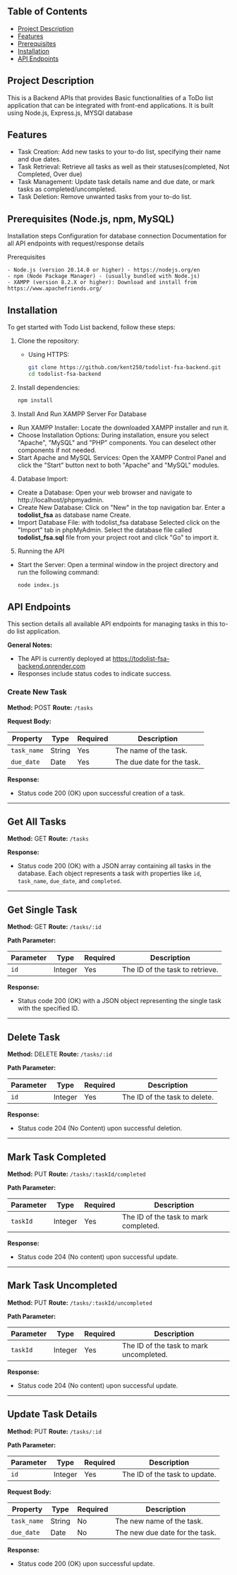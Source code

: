 ## Table of Contents

- [Project Description](#project-description)
- [Features](#features)
- [Prerequisites](#prerequisites)
- [Installation ](#installation)
- [API Endpoints ](#api-endpoints)

## Project Description

This is a Backend APIs that provides Basic functionalities of a ToDo list application that can be integrated 
with front-end applications. It is built using Node.js, Express.js, MYSQl database

## Features

- Task Creation: Add new tasks to your to-do list, specifying their name and due dates.
- Task Retrieval: Retrieve all tasks as well as their statuses(completed, Not Completed, Over due)
- Task Management: Update task details name and due date, or mark tasks as completed/uncompleted.
- Task Deletion: Remove unwanted tasks from your to-do list.


##  Prerequisites (Node.js, npm, MySQL)

Installation steps
Configuration for database connection
Documentation for all API endpoints with request/response details

Prerequisites

    - Node.js (version 20.14.0 or higher) - https://nodejs.org/en
    - npm (Node Package Manager) - (usually bundled with Node.js)
    - XAMPP (version 8.2.X or higher): Download and install from https://www.apachefriends.org/

## Installation

To get started with Todo List backend, follow these steps:

1. Clone the repository:

    - Using HTTPS:
        ```bash
        git clone https://github.com/kent250/todolist-fsa-backend.git
        cd todolist-fsa-backend
        ```

2. Install dependencies:
    ```bash
    npm install
    ```


3. Install And Run XAMPP Server For Database

- Run XAMPP Installer: Locate the downloaded XAMPP installer and run it.
- Choose Installation Options: During installation, ensure you select "Apache", "MySQL" and "PHP" components. You can deselect other components if not needed.
- Start Apache and MySQL Services: Open the XAMPP Control Panel and click the "Start" button next to both "Apache" and "MySQL" modules.

4. Database Import:

- Create a Database: Open your web browser and navigate to http://localhost/phpmyadmin.
- Create New Database: Click on "New" in the top navigation bar. Enter a **todolist_fsa**  as database name Create.
- Import Database File: with todolist_fsa database Selected click on the "Import" tab in phpMyAdmin. Select the database file called **todolist_fsa.sql** file from your project root and click "Go" to import it.

5. Running the API

- Start the Server: Open a terminal window in the project directory and run the following command:
    ```bash
    node index.js
    ```

## API Endpoints

This section details all available API endpoints for managing tasks in this to-do list application.

**General Notes:**

* The API is currently deployed at https://todolist-fsa-backend.onrender.com
* Responses include status codes to indicate success.


 ### Create New Task

**Method:** POST
**Route:** `/tasks`

**Request Body:**

| Property        | Type     | Required | Description                                      |
|------------------|----------|-----------|--------------------------------------------------|
| `task_name`       | String   | Yes      | The name of the task.                          |
| `due_date`        | Date     | Yes      | The due date for the task.           |

**Response:**

* Status code 200 (OK) upon successful creation of a task.

---

## Get All Tasks

**Method:** GET
**Route:** `/tasks`

**Response:**

* Status code 200 (OK) with a JSON array containing all tasks in the database. Each object represents a task with properties like `id`, `task_name`, `due_date`, and `completed`.

---

## Get Single Task

**Method:** GET
**Route:** `/tasks/:id`

**Path Parameter:**

| Parameter | Type     | Required | Description                                  |
|-----------|----------|-----------|----------------------------------------------|
| `id`       | Integer  | Yes      | The ID of the task to retrieve.             |

**Response:**

* Status code 200 (OK) with a JSON object representing the single task with the specified ID.

---

## Delete Task

**Method:** DELETE
**Route:** `/tasks/:id`

**Path Parameter:**

| Parameter | Type     | Required | Description                                  |
|-----------|----------|-----------|----------------------------------------------|
| `id`       | Integer  | Yes      | The ID of the task to delete.                 |

**Response:**

* Status code 204 (No Content) upon successful deletion.

---
## Mark Task Completed

**Method:** PUT
**Route:** `/tasks/:taskId/completed`

**Path Parameter:**

| Parameter | Type     | Required | Description                                  |
|-----------|----------|-----------|----------------------------------------------|
| `taskId`   | Integer  | Yes      | The ID of the task to mark completed.         |

**Response:**

* Status code 204 (No content) upon successful update.

---

## Mark Task Uncompleted

**Method:** PUT
**Route:** `/tasks/:taskId/uncompleted`

**Path Parameter:**

| Parameter | Type     | Required | Description                                  |
|-----------|----------|-----------|----------------------------------------------|
| `taskId`   | Integer  | Yes      | The ID of the task to mark uncompleted.        |

**Response:**

* Status code 204 (No content) upon successful update.

---
## Update Task Details

**Method:** PUT
**Route:** `/tasks/:id`

**Path Parameter:**

| Parameter | Type     | Required | Description                                  |
|-----------|----------|-----------|----------------------------------------------|
| `id`       | Integer  | Yes      | The ID of the task to update.                 |

**Request Body:**

| Property        | Type     | Required | Description                                      |
|------------------|----------|-----------|--------------------------------------------------|
| `task_name`       | String   | No       | The new name of the task.           |
| `due_date`        | Date     | No       | The new due date for the task.       |

**Response:**

* Status code 200 (OK) upon successful update.



















